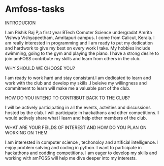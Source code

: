 # Amfoss-tasks

INTRODUCION

I am Rishik Raj P,a first year BTech Comuter Science undergradat Amrita Vishwa Vishyapeetham, Amritapuri campus.
I come from Calicut, Kerala. I am really interested in programming and I am ready to put my dedication and hardwork to give my best on every work I take. My hobbies include swimming, going to the gym and playing the piano. I have a strong desire to join amFOSS contribute my skills and learn from others in the club.


WHY SHOULD WE CHOOSE YOU?

I am ready to work hard and stay consistant.I am dedicated to learn and work with the club and develop my skills .I beleive my willingness and commitment to learn will make me a valuable part of the club.


HOW DO YOU INTEND TO CONTRIBUT BACK TO THE CLUB?

I will be actively participating in all the events, actvities and discussions hosted by the club. I will participate in hackathons and other competitions. I would actively share what I learn and help other members of the club.


WHAT ARE YOUR FEILDS OF INTEREST AND HOW DO YOU PLAN ON WORKING ON THEM

I am interested in computer science , techonoloy and artificial intelligence. I enjoy problem solving and coding in python. I want to participate in hackathons and codding competitions. I am eager to develop my skills and working with amFOSS will help me dive deeper into my interests.
